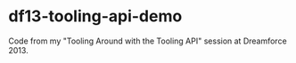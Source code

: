 df13-tooling-api-demo
=====================

Code from my "Tooling Around with the Tooling API" session at Dreamforce 2013.
